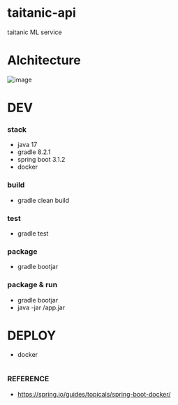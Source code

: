 # taitanic-api
taitanic ML service

# Alchitecture
![image](https://github.com/Lee-Miseon/taitanic-api/assets/128139621/dadaa303-9439-4eb1-aecf-ddb025b4a17c)

# DEV
### stack
- java 17
- gradle 8.2.1
- spring boot 3.1.2
- docker

### build
- gradle clean build

### test
- gradle test

### package
- gradle bootjar

### package & run
- gradle bootjar
- java -jar /app.jar

# DEPLOY
- docker 
```

```

### REFERENCE
- https://spring.io/guides/topicals/spring-boot-docker/